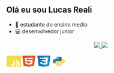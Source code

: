 ## Olá eu sou Lucas Reali
 - 📖 estudante do ensino medio
 - 💻 desenvolvedor junior
<div align="center">
<div align="center">
  <a href="https://github.com/lucasreali">
  <img height="48%" src="https://github-readme-stats.vercel.app/api?username=lucasreali&show_icons=true&theme=gruvbox&include_all_commits=true&count_private=false"/>
  <img height="48%" src="https://github-readme-stats.vercel.app/api/top-langs?username=lucasreali&layout=compact&langs_count=16&theme=gruvbox"/>
</div>
<div style="display: inline_block"><br>
  <img align="left" alt="Rafa-Js" height="30" width="40" src="https://raw.githubusercontent.com/devicons/devicon/master/icons/javascript/javascript-plain.svg">
  <img align="left" alt="Rafa-HTML" height="30" width="40" src="https://raw.githubusercontent.com/devicons/devicon/master/icons/html5/html5-original.svg">
  <img align="left" alt="Rafa-CSS" height="30" width="40" src="https://raw.githubusercontent.com/devicons/devicon/master/icons/css3/css3-original.svg">
  <img align="left" alt="Rafa-Python" height="30" width="40" src="https://raw.githubusercontent.com/devicons/devicon/master/icons/python/python-original.svg">
</div>

